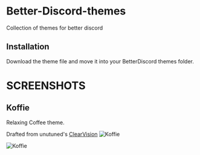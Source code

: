 # Better-Discord-themes
Collection of themes for better discord

## Installation
Download the theme file and move it into your BetterDiscord themes folder.



# SCREENSHOTS



## Koffie
Relaxing Coffee theme.

Drafted from unutuned's [ClearVision](https://betterdiscord.app/developer/untuned)
![Koffie](https://cdn.discordapp.com/attachments/892581894191992893/1089841391359758406/koffie.PNG)


![Koffie](https://cdn.discordapp.com/attachments/892581894191992893/1089842716935979060/koff2.PNG)

